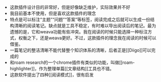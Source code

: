 - 这款插件设计目的非常好，但是好像缺乏维护，实际效果并不好
- 我目前基本不使用，但是喜欢这款插件的理念
- 特点是可以标注“主题”“问题”“答案”等标签，阅读完成之后就可以生成一份结构清晰的阅读笔记。缺点就是工具不稳定，有时难以导出阅读后的笔记。最为遗憾的是，它和weava功能有些冲突。我在阅读的时候只能选择一种标注方式，权衡之下，还是weava更好。不过，这款插件的理念我在阅读的时候可以借鉴。
- 一篇笔记的整洁清晰不能代替整个知识体系的清晰，后者正是[[Diigo]]可以完成的
- 和roam research的一个chrome插件有类似的功能，叫做[[roam-highlighter]]，作为整理单篇[[文章结构]]工具也不错。
- 这款软件提出了四种[[阅读模式]]，很有启发

